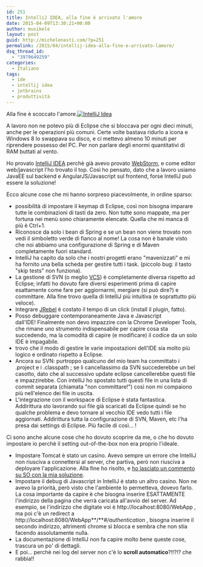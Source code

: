 ```yaml
---
id: 251
title: IntelliJ IDEA, alla fine è arrivato l'amore
date: 2015-04-09T13:30:21+00:00
author: musikele
layout: post
guid: http://michelenasti.com/?p=251
permalink: /2015/04/intellij-idea-alla-fine-e-arrivato-lamore/
dsq_thread_id:
  - "3979649259"
categories:
  - Italiano
tags:
  - ide
  - intellij idea
  - jetbrains
  - produttività
---
```

Alla fine è scoccato l'amore.[<img class="alignright wp-image-252 size-medium" src="https://i2.wp.com/michelenasti.com/wp-content/uploads/2015/04/idea-300x300.png?fit=300%2C300" alt="IntelliJ Idea" srcset="https://i2.wp.com/michelenasti.com/wp-content/uploads/2015/04/idea.png?resize=300%2C300 300w, https://i2.wp.com/michelenasti.com/wp-content/uploads/2015/04/idea.png?resize=150%2C150 150w, https://i2.wp.com/michelenasti.com/wp-content/uploads/2015/04/idea.png?w=512 512w" sizes="(max-width: 300px) 100vw, 300px" data-recalc-dims="1" />](https://i2.wp.com/michelenasti.com/wp-content/uploads/2015/04/idea.png)

A lavoro non ne potevo più di Eclipse che si bloccava per ogni dieci minuti, anche per le operazioni più comuni. Certe volte bastava ridurlo a icona e Windows 8 lo swappava su disco, e ci mettevo almeno 10 minuti per riprendere possesso del PC. Per non parlare degli enormi quantitativi di RAM buttati al vento.

Ho provato [IntelliJ IDEA](https://www.jetbrains.com/idea/) perchè già avevo provato [WebStorm](https://www.jetbrains.com/webstorm/), e come editor web/javascript l'ho trovato il top. Così ho pensato, dato che a lavoro usiamo JavaEE sul backend e AngularJS/Javascript sul frontend, forse IntelliJ può essere la soluzione!

Ecco alcune cose che mi hanno sorpreso piacevolmente, in ordine sparso:

  * possibilità di impostare il keymap di Eclipse, così non bisogna imparare tutte le combinazioni di tasti da zero. Non tutte sono mappate, ma per fortuna nei menù sono chiaramente elencate. Quella che mi manca di più è Ctrl+1.
  * Riconosce da solo i bean di Spring e se un bean non viene trovato non vedi il simboletto verde di fianco al nome! La cosa non è banale visto che noi abbiamo una configurazione di Spring e di Maven completamente fuori standard.
  * IntelliJ ha capito da solo che i nostri progetti erano "mavenizzati" e mi ha fornito una bella scheda per gestire tutti i task. (piccolo bug: il tasto "skip tests" non funziona).
  * La gestione di SVN (o meglio [VCS](http://en.wikipedia.org/wiki/Revision_control)) è completamente diversa rispetto ad Eclipse; infatti ho dovuto fare diversi esperimenti prima di capire esattamente come fare per aggiornarmi, mergiare (si può dire?) e committare. Alla fine trovo quella di IntelliJ più intuitiva (e soprattutto più veloce).
  * Integrare [JRebel](http://zeroturnaround.com/software/jrebel/) è costato il tempo di un click (install il plugin, fatto).
  * Posso debuggare contemporaneamente Java e Javascript dall'IDE! Finalmente non devo impazzire con la Chrome Developer Tools, che rimane uno strumento indispensabile per capire cosa sta succedendo, ma la comodità di capire (e modificare) il codice da un solo IDE è impagabile.
  * trovo che il modo di gestire le varie impostazioni dell'IDE sia molto più logico e ordinato rispetto a Eclipse.
  * Ancora su SVN: purtroppo qualcuno del mio team ha committato i .project e i .classpath ; se li cancellassimo da SVN succederebbe un bel casotto, dato che al successivo update eclipse cancellerebbe questi file e impazzirebbe. Con intelliJ ho spostato tutti questi file in una lista di commit separata (chiamata "non committare!") così non mi compaiono più nell'elenco dei file in uscita.
  * L'integrazione con il workspace di Eclipse è stata fantastica. Addirittura sto lavorando sui file già scaricati da Eclipse quindi se ho qualche problema e devo tornare al vecchio IDE vedo tutti i file aggiornati. Addirittura tutta la configurazione di SVN, Maven, etc l'ha presa dai settings di Eclipse. Più facile di così... !

Ci sono anche alcune cose che ho dovuto scoprire da me, o che ho dovuto impostare io perchè il setting out-of-the-box non era proprio l'ideale.

  * Impostare Tomcat è stato un casino. Avevo sempre un errore che IntelliJ non riusciva a connettersi al server, che partiva, però non riusciva a deployare l'applicazione. Alla fine ho risolto, e [ho lasciato un commento su SO con la mia soluzione](http://stackoverflow.com/questions/25147843/server-is-not-connected-when-trying-to-deploy-with-intellij/29509240#29509240).
  * Impostare il debug di Javascript in IntelliJ è stato un altro casino. Non ne avevo la priorità, però visto che l'ambiente lo permetteva, dovevo farlo. La cosa importante da capire è che bisogna inserire ESATTAMENTE l'indirizzo della pagina che verrà caricata all'avvio del server. Ad esempio, se l'indirizzo che digitate voi è http://localhost:8080/WebApp , ma poi c'è un redirect a http://localhost:8080/WebApp**/**_#/authentication_ , bisogna inserire il secondo indirizzo, altrimenti chrome si blocca e sembra che non stia facendo assolutamente nulla.
  * La documentazione di IntelliJ non fa capire molto bene queste cose, trascura un po' di dettagli.
  * E poi... perchè nei log del server non c'è lo **scroll automatico**?!!?!? che rabbia!!